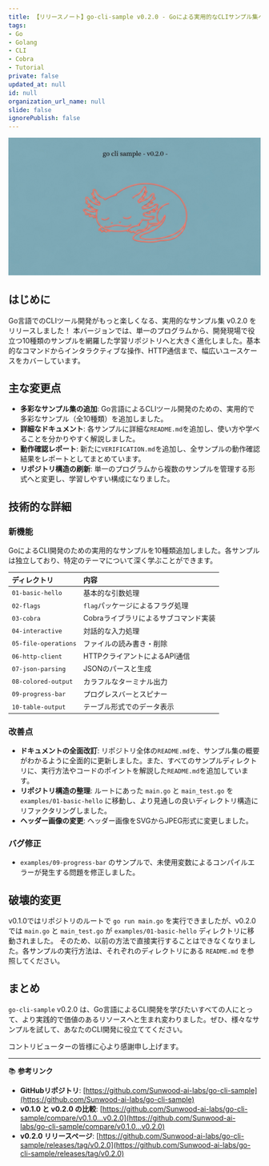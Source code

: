 ```yaml
---
title: 【リリースノート】go-cli-sample v0.2.0 - Goによる実用的なCLIサンプル集へ大刷新！
tags:
- Go
- Golang
- CLI
- Cobra
- Tutorial
private: false
updated_at: null
id: null
organization_url_name: null
slide: false
ignorePublish: false
---
```


![imagen-4-ultra_2025-10-24T13-52-59-011Z_a_minimalistic_line_art_of_a_sleepy_axolotl__illus_1.png](https://raw.githubusercontent.com/Sunwood-ai-labs/go-cli-sample/main/generated-images/release-v0.2.0-20251024_135157/imagen-4-ultra_2025-10-24T13-52-59-011Z_a_minimalistic_line_art_of_a_sleepy_axolotl__illus_1.png)

## はじめに
Go言語でのCLIツール開発がもっと楽しくなる、実用的なサンプル集 v0.2.0 をリリースしました！
本バージョンでは、単一のプログラムから、開発現場で役立つ10種類のサンプルを網羅した学習リポジトリへと大きく進化しました。基本的なコマンドからインタラクティブな操作、HTTP通信まで、幅広いユースケースをカバーしています。

## 主な変更点
- **多彩なサンプル集の追加**: Go言語によるCLIツール開発のための、実用的で多彩なサンプル（全10種類）を追加しました。
- **詳細なドキュメント**: 各サンプルに詳細な`README.md`を追加し、使い方や学べることを分かりやすく解説しました。
- **動作確認レポート**: 新たに`VERIFICATION.md`を追加し、全サンプルの動作確認結果をレポートとしてまとめています。
- **リポジトリ構造の刷新**: 単一のプログラムから複数のサンプルを管理する形式へと変更し、学習しやすい構成になりました。

## 技術的な詳細
### 新機能
GoによるCLI開発のための実用的なサンプルを10種類追加しました。各サンプルは独立しており、特定のテーマについて深く学ぶことができます。

| ディレクトリ | 内容 |
|:---|:---|
| `01-basic-hello` | 基本的な引数処理 |
| `02-flags` | `flag`パッケージによるフラグ処理 |
| `03-cobra` | Cobraライブラリによるサブコマンド実装 |
| `04-interactive` | 対話的な入力処理 |
| `05-file-operations` | ファイルの読み書き・削除 |
| `06-http-client` | HTTPクライアントによるAPI通信 |
| `07-json-parsing` | JSONのパースと生成 |
| `08-colored-output` | カラフルなターミナル出力 |
| `09-progress-bar` | プログレスバーとスピナー |
| `10-table-output` | テーブル形式でのデータ表示 |

### 改善点
- **ドキュメントの全面改訂**: リポジトリ全体の`README.md`を、サンプル集の概要がわかるように全面的に更新しました。また、すべてのサンプルディレクトリに、実行方法やコードのポイントを解説した`README.md`を追加しています。
- **リポジトリ構造の整理**: ルートにあった `main.go` と `main_test.go` を `examples/01-basic-hello` に移動し、より見通しの良いディレクトリ構造にリファクタリングしました。
- **ヘッダー画像の変更**: ヘッダー画像をSVGからJPEG形式に変更しました。

### バグ修正
- `examples/09-progress-bar` のサンプルで、未使用変数によるコンパイルエラーが発生する問題を修正しました。

## 破壊的変更
v0.1.0ではリポジトリのルートで `go run main.go` を実行できましたが、v0.2.0では `main.go` と `main_test.go` が `examples/01-basic-hello` ディレクトリに移動されました。
そのため、以前の方法で直接実行することはできなくなりました。各サンプルの実行方法は、それぞれのディレクトリにある `README.md` を参照してください。

## まとめ
`go-cli-sample` v0.2.0 は、Go言語によるCLI開発を学びたいすべての人にとって、より実践的で価値のあるリソースへと生まれ変わりました。ぜひ、様々なサンプルを試して、あなたのCLI開発に役立ててください。

コントリビューターの皆様に心より感謝申し上げます。

---
📚 **参考リンク**
- **GitHubリポジトリ**: [https://github.com/Sunwood-ai-labs/go-cli-sample](https://github.com/Sunwood-ai-labs/go-cli-sample)
- **v0.1.0 と v0.2.0 の比較**: [https://github.com/Sunwood-ai-labs/go-cli-sample/compare/v0.1.0...v0.2.0](https://github.com/Sunwood-ai-labs/go-cli-sample/compare/v0.1.0...v0.2.0)
- **v0.2.0 リリースページ**: [https://github.com/Sunwood-ai-labs/go-cli-sample/releases/tag/v0.2.0](https://github.com/Sunwood-ai-labs/go-cli-sample/releases/tag/v0.2.0)
